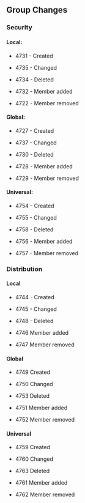 
## Group Changes  

### Security  

#### Local:  

* 4731 - Created  

* 4735 - Changed  

* 4734 - Deleted  

* 4732 - Member added  

* 4722 - Member removed  

#### Global:  

* 4727 - Created  

* 4737 - Changed  

* 4730 - Deleted  

* 4728 - Member added  

* 4729 - Member removed  

#### Universal:  

* 4754 - Created  

* 4755 - Changed  

* 4758 - Deleted  

* 4756 - Member added  

* 4757 - Member removed  

### Distribution  

#### Local  

* 4744 - Created  

* 4745 - Changed  

* 4748 - Deleted  

* 4746 Member added   

* 4747 Member removed   

#### Global  

* 4749 Created  

* 4750 Changed  

* 4753 Deleted  

* 4751 Member added  

* 4752 Member removed  

#### Universal

* 4759 Created  

* 4760 Changed  

* 4763 Deleted  

* 4761 Member added  

* 4762 Member removed  

